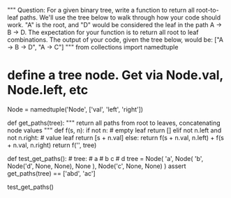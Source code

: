 """
Question: For a given binary tree, write a function to return all root-to-leaf paths.
We'll use the tree below to walk through how your code should work.
"A" is the root, and "D" would be considered the leaf in the path A -> B -> D.
The expectation for your function is to return all root to leaf combinations.
The output of your code, given the tree below, would be:
["A -> B -> D", "A -> C"]
"""
from collections import namedtuple

# define a tree node. Get via Node.val, Node.left, etc
Node = namedtuple('Node', ['val', 'left', 'right'])


def get_paths(tree):
    """ return all paths from root to leaves, concatenating node values """
    def f(s, n):
        if not n:  # empty leaf
            return []
        elif not n.left and not n.right:  # value leaf
            return [s + n.val]
        else:
            return f(s + n.val, n.left) + f(s + n.val, n.right)
    return f('', tree)


def test_get_paths():
    # tree:
    #   a
    # b   c
    # d
    tree = Node(
        'a',
        Node(
            'b',
            Node('d', None, None),
            None
        ),
        Node('c', None, None)
    )
    assert get_paths(tree) == ['abd', 'ac']


test_get_paths()
